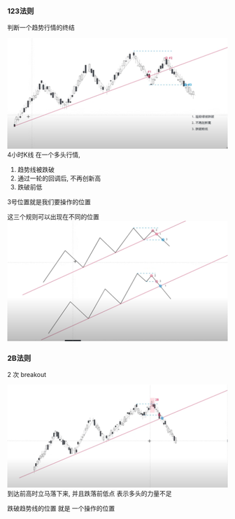 
### 123法则
判断一个趋势行情的终结



![](../../assets/Pasted%20image%2020240509160918.png)
4小时K线
在一个多头行情, 

1. 趋势线被跌破
2. 通过一轮的回调后, 不再创新高
3. 跌破前低

3号位置就是我们要操作的位置

这三个规则可以出现在不同的位置
![](../../assets/Pasted%20image%2020240509162242.png)



### 2B法则

2 次 breakout


![](../../assets/Pasted%20image%2020240509162406.png)
到达前高时立马落下来, 并且跌落前低点
表示多头的力量不足

跌破趋势线的位置 就是 一个操作的位置